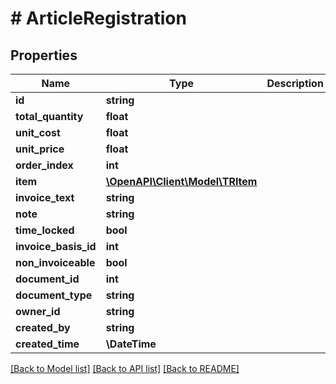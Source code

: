 # # ArticleRegistration

## Properties

Name | Type | Description | Notes
------------ | ------------- | ------------- | -------------
**id** | **string** |  | [optional]
**total_quantity** | **float** |  | [optional]
**unit_cost** | **float** |  | [optional]
**unit_price** | **float** |  | [optional]
**order_index** | **int** |  | [optional]
**item** | [**\OpenAPI\Client\Model\TRItem**](TRItem.md) |  | [optional]
**invoice_text** | **string** |  | [optional]
**note** | **string** |  | [optional]
**time_locked** | **bool** |  | [optional]
**invoice_basis_id** | **int** |  | [optional]
**non_invoiceable** | **bool** |  | [optional]
**document_id** | **int** |  | [optional]
**document_type** | **string** |  | [optional]
**owner_id** | **string** |  | [optional]
**created_by** | **string** |  | [optional]
**created_time** | **\DateTime** |  | [optional]

[[Back to Model list]](../../README.md#models) [[Back to API list]](../../README.md#endpoints) [[Back to README]](../../README.md)

